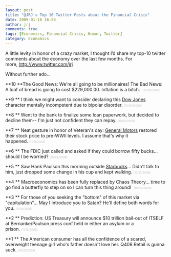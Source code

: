 ```yaml
---
layout: post
title: "@JRJ's Top 10 Twitter Posts about the Financial Crisis"
date: 2009-01-16 16:58
author: jrj
comments: true
tags: [Economics, Financial Crisis, Humor, Twitter]
category: Economics
---
```

A little levity in honor of a crazy market, I thought I’d share my top-10 twitter comments about the economy over the last few months. For more, <a href="http://www.twitter.com/jrj">http://www.twitter.com/jrj</a>

Without further ado…

<!--more-->

**10 **The Good News: We're all going to be millionaires! The Bad News: A loaf of bread is going to cost $229,000.00. Inflation is a bitch.  <span style="color: #c0c0c0;font-size: xx-small">(10/29/2008)</span>

**9 ** I think we might want to consider declaring this <a class="wikinvest-suggestion-link" href="http://www.wikinvest.com/index/Dow_Jones_Industrial_Average_(DJI)" target="_blank">Dow Jones</a> character mentally incompetent due to bipolar disorder. <span style="color: #c0c0c0;font-size: xx-small">(10/30/2008)</span>

**8 ** Went to the bank to finalize some loan paperwork, but decided to decline them-- I'm just not confident they can repay. <span style="color: #c0c0c0;font-size: xx-small">(11/06/2008)</span>

**7 ** Neat gesture in honor of Veteran's day: <a class="wikinvest-suggestion-link" href="http://www.wikinvest.com/stock/General_Motors_(GMGMQ)" target="_blank">General Motors</a> restored their stock price to pre-WWII levels. I assume that's why it happened. <span style="color: #c0c0c0;font-size: xx-small">(11/11/2008)</span>

**6 ** The FDIC just called and asked if they could borrow fifty bucks... should I be worried? <span style="color: #c0c0c0;font-size: xx-small">(10/28/2008)</span>

**5 ** Saw Hank Paulson this morning outside <a class="wikinvest-suggestion-link" href="http://www.wikinvest.com/stock/Starbucks_(SBUX)" target="_blank">Starbucks</a>... Didn't talk to him, just dropped some change in his cup and kept walking. <span style="color: #c0c0c0;font-size: xx-small">(10/31/2008)</span>

**4 ** Macroeconomics has been fully replaced by Chaos Theory... time to go find a butterfly to step on so I can turn this thing around!  <span style="color: #c0c0c0;font-size: xx-small">(10/30/2008)</span>

**3 ** For those of you seeking the "bottom" of this market via "capitulation"... May I introduce you to Satan? He'll define both words for you. <span style="color: #c0c0c0;font-size: xx-small">(11/14/2008)</span>

**2 ** Prediction: US Treasury will announce $10 trillion bail-out of ITSELF at Bernanke/Paulson press conf held in either an asylum or a prison. <span style="color: #c0c0c0;font-size: xx-small">(11/12/2008)</span>

**1 ** The American consumer has all the confidence of a scared, overweight teenage girl who's father doesn't love her. Q408 Retail is gunna suck. <span style="color: #c0c0c0;font-size: xx-small">(10/31/2008)</span>
